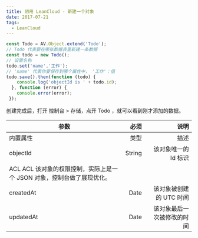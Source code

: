 ```yaml
---
title: 初用 LeanCloud - 新建一个对象
date: 2017-07-21
tags:
  - LeanCloud
---
```


```javascript
const Todo = AV.Object.extend('Todo');
// Todo 代表要在哪张数据表里新建一条数据
const todo = new Todo();
// 设置名称
todo.set('name','工作');
// 'name' 代表你要保存到哪个属性中， '工作'：值
todo.save().then(function (todo) {
    console.log('objectId is ' + todo.id);
  }, function (error) {
    console.error(error);
 });
 ```

创建完成后，打开 控制台 > 存储，点开 Todo ，就可以看到刚才添加的数据。

|参数|必须 |说明|
|---|---:|---:|
|内置属性	|类型|	描述|
|objectId	|String|	该对象唯一的 Id 标识|
|ACL	ACL	该对象的权限控制，实际上是一个 JSON 对象，控制台做了展现优化。|
|createdAt	|Date|	该对象被创建的 UTC 时间|
|updatedAt	|Date|	该对象最后一次被修改的时间|
